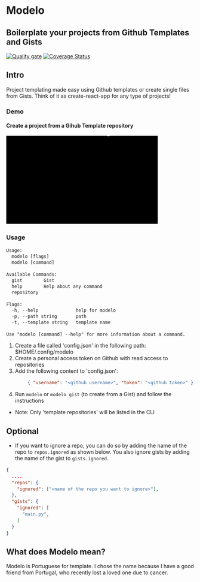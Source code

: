 # Modelo
## Boilerplate your projects from Github Templates and Gists 
[![Quality gate](https://sonarcloud.io/api/project_badges/quality_gate?project=ptrkrlsrd_modelo)](https://sonarcloud.io/dashboard?id=ptrkrlsrd_modelo)
[![Coverage Status](https://coveralls.io/repos/github/ptrkrlsrd/modelo/badge.svg?branch=main)](https://coveralls.io/github/ptrkrlsrd/modelo?branch=main)

## Intro
Project templating made easy using Github templates or create single files from Gists. Think of it as create-react-app for any type of projects!

### Demo
#### Create a project from a Gihub Template repository
![](recorded.gif)


### Usage
```
Usage:
  modelo [flags]
  modelo [command]

Available Commands:
  gist        Gist
  help        Help about any command
  repository  

Flags:
  -h, --help              help for modelo
  -p, --path string       path
  -t, --template string   template name

Use "modelo [command] --help" for more information about a command.
```

1. Create a file called 'config.json' in the following path: $HOME/.config/modelo
2. Create a personal access token on Github with read access to repositories
3. Add the following content to 'config.json': 
``` json
        { "username": "<github username>", "token": "<github token>" } 
```
4. Run `modelo` or `modelo gist` (to create from a Gist) and follow the instructions
* Note: Only 'template repositories' will be listed in the CLI

## Optional
* If you want to ignore a repo, you can do so by adding the name of the repo to `repos.ignored` as shown below. You also ignore gists by adding the name of the gist to `gists.ignored`.
``` json
{ 
  ....
  "repos": {
    "ignored": ["<name of the repo you want to ignore>"],
  },
  "gists": {
    "ignored": [
      "main.py", 
    ]
  }
} 
```

## What does Modelo mean?
Modelo is Portuguese for template. I chose the name because I have a good friend from Portugal, who recently lost a loved one due to cancer.

